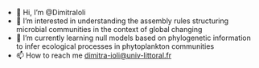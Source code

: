 - 👋 Hi, I’m @DimitraIoli
- 👀 I’m interested in understanding the assembly rules structuring microbial communities in the context of global changing
- 🌱 I’m currently learning null models based on phylogenetic information to infer ecological processes in phytoplankton communities
- 📫 How to reach me dimitra-ioli@univ-littoral.fr

<!---
DimitraIoli/DimitraIoli is a ✨ special ✨ repository because its `README.md` (this file) appears on your GitHub profile.
You can click the Preview link to take a look at your changes.
--->
